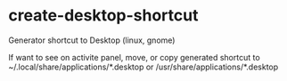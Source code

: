 # create-desktop-shortcut
Generator shortcut to Desktop (linux, gnome)

If want to see on activite panel, move, or copy generated shortcut to 
~/.local/share/applications/\*.desktop 
or
/usr/share/applications/\*.desktop

